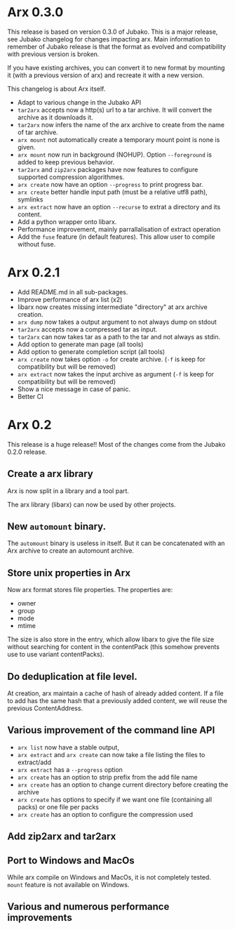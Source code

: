 # Arx 0.3.0

This release is based on version 0.3.0 of Jubako.
This is a major release, see Jubako changelog for changes impacting arx.
Main information to remember of Jubako release is that the format as evolved and compatibility
with previous version is broken.

If you have existing archives, you can convert it to new format by mounting it (with a previous version of arx)
and recreate it with a new version.


This changelog is about Arx itself.

- Adapt to various change in the Jubako API
- `tar2arx` accepts now a http(s) url to a tar archive. It will convert the archive as it
  downloads it.
- `tar2arx` now infers the name of the arx archive to create from the name of tar archive.
- `arx mount` not automatically create a temporary mount point is none is given.
- `arx mount` now run in background (NOHUP). Option `--foreground` is added to keep previous behavior.
- `tar2arx` and `zip2arx` packages have now features to configure supported compression algorithmes.
- `arx create` now have an option `--progress` to print progress bar.
- `arx create` better handle input path (must be a relative utf8 path), symlinks
- `arx extract` now have an option `--recurse` to extrat a directory and its content.
- Add a python wrapper onto libarx.
- Performance improvement, mainly parrallalisation of extract operation
- Add the `fuse` feature (in default features). This allow user to compile without fuse.

# Arx 0.2.1

- Add README.md in all sub-packages.
- Improve performance of arx list (x2)
- libarx now creates missing intermediate "directory" at arx archive creation.
- `arx dump` now takes a output argument to not always dump on stdout
- `tar2arx` accepts now a compressed tar as input.
- `tar2arx` can now takes tar as a path to the tar and not always as stdin.
- Add option to generate man page (all tools)
- Add option to generate completion script (all tools)
- `arx create` now takes option `-o` for create archive. (`-f` is keep for compatibility but will be removed)
- `arx extract` now takes the input archive as argument (`-f` is keep for compatibility but will be removed)
- Show a nice message in case of panic.
- Better CI

# Arx 0.2

This release is a huge release!!
Most of the changes come from the Jubako 0.2.0 release.

## Create a arx library

Arx is now split in a library and a tool part.

The arx library (libarx) can now be used by other projects.

## New `automount` binary.

The `automount` binary is useless in itself. But it can be concatenated with an Arx archive to
create an automount archive.


## Store unix properties in Arx

Now arx format stores file properties. The properties are:

- owner
- group
- mode
- mtime

The size is also store in the entry, which allow libarx to give the file size without searching
for content in the contentPack (this somehow prevents use to use variant contentPacks).

## Do deduplication at file level.

At creation, arx maintain a cache of hash of already added content.
If a file to add has the same hash that a previously added content, we will reuse the previous ContentAddress.

## Various improvement of the command line API

- `arx list` now have a stable output,
- `arx extract` and `arx create` can now take a file listing the files to extract/add
- `arx extract` has a `--progress` option
- `arx create` has an option to strip prefix from the add file name
- `arx create` has an option to change current directory before creating the archive
- `arx create` has options to specify if we want one file (containing all packs) or one file per packs
- `arx create` has an option to configure the compression used

## Add zip2arx and tar2arx

## Port to Windows and MacOs

While arx compile on Windows and MacOs, it is not completely tested.
`mount` feature is not available on Windows.

## Various and numerous performance improvements

